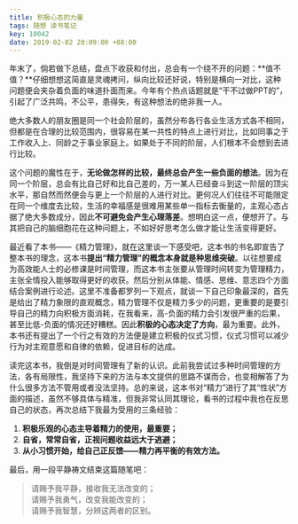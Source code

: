 ```yaml
---
title: 积极心态的力量
tags: 随想 读书笔记
key: 10042
date: 2019-02-02 20:09:00 +08:00
---
```


年末了，倘若做下总结，盘点下收获和付出，总会有一个绕不开的问题：**值不值？**仔细想想这简直是灵魂拷问，纵向比较还好说，特别是横向一对比，这种问题便会夹杂着负面的味道扑面而来。今年有个热点话题就是“干不过做PPT的”，引起了广泛共鸣，不公平，患得失，有这种想法的绝非我一人。

<!--more-->

绝大多数人的朋友圈是同一个社会阶层的，虽然分布各行各业生活方式各不相同，但都是在合理的比较范围内，很容易在某一共性的特点上进行对比，比如同事之于工作收入上、同龄之于事业家庭上。如果处于不同的阶层，人们根本不会想到去进行比较。

这个问题的魔性在于，**无论做怎样的比较，最终总会产生一些负面的想法**。因为在同一个阶层，总会有比自己好和比自己差的，万一某人已经奋斗到这一阶层的顶尖水平，那自然而然便会与更上一个阶层的人进行对比。更何况人们往往不可能限定在同一个维度去比较，生活的幸福感是很难用某些单一指标去衡量的，主观心态占据了绝大多数成分，因此**不可避免会产生心理落差**。想明白这一点，便想开了。与其把自己的脑细胞花在这种问题上，不如好好思考怎么做才能让生活变得更好。

最近看了本书——《精力管理》，就在这里谈一下感受吧，这本书的书名即宣告了整本书的理念，这本书**提出“精力管理”的概念本身就是种思维突破**。以往想要成为高效能人士的必修课是时间管理，而这本书主张要从管理时间转变为管理精力，主张全情投入能够取得更好的收获。然后分别从体能、情感、思维、意志四个方面结合案例进行论述。这里不准备都罗列一下观点，就谈一下自己印象最深的，首先是给出了精力象限的直观概念，精力管理不仅是精力多少的问题，更重要的是要引导自己的精力向积极方面消耗，在我看来，高-负面的精力会引发很严重的后果，甚至比低-负面的情况还好糟糕。因此**积极的心态决定了方向**，最为重要。此外，本书还有提出了一个行之有效的方法便是建立积极的仪式习惯，仪式习惯可以减少行为对主观意愿和自律的依赖，促进目标的达成。

读完这本书，我倒是对时间管理有了新的认识。此前我尝试过多种时间管理的方法，各有局限性，我坚持下来的方法与本文提供的思路不谋而合，也变相解答了为什么很多方法不管用或者没法坚持。总的来说，这本书对“精力”进行了其“性状”方面的描述，虽然不够具体与精准，但我非常认同其理论，看书的过程中我也在反思自己的状态，再次总结下我最为受用的三条经验：

1. **积极乐观的心态主导着精力的使用，最重要；**
1. **自省，常常自省，正视问题收益远大于逃避；**
1. **从小习惯开始，给自己正反馈——精力再平衡的有效方法。**

最后，用一段平静祷文结束这篇随笔吧：

>请赐予我平静，接收我无法改变的；  
请赐予我勇气，改变我能改变的；  
请赐予我智慧，分辨这两者的区别。

